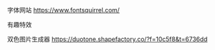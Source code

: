 
字体网站
https://www.fontsquirrel.com/






有趣特效

双色图片生成器
https://duotone.shapefactory.co/?f=10c5f8&t=6736dd
